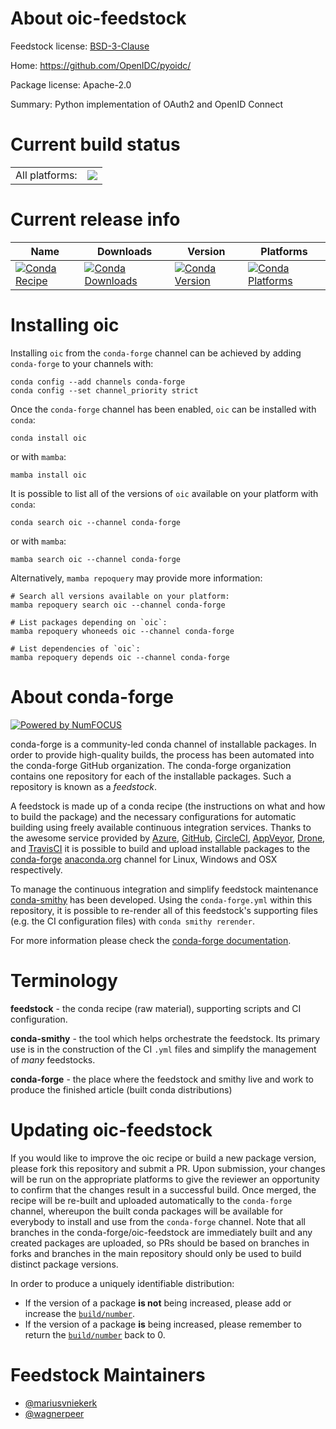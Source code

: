 About oic-feedstock
===================

Feedstock license: [BSD-3-Clause](https://github.com/conda-forge/oic-feedstock/blob/main/LICENSE.txt)

Home: https://github.com/OpenIDC/pyoidc/

Package license: Apache-2.0

Summary: Python implementation of OAuth2 and OpenID Connect

Current build status
====================


<table><tr><td>All platforms:</td>
    <td>
      <a href="https://dev.azure.com/conda-forge/feedstock-builds/_build/latest?definitionId=4632&branchName=main">
        <img src="https://dev.azure.com/conda-forge/feedstock-builds/_apis/build/status/oic-feedstock?branchName=main">
      </a>
    </td>
  </tr>
</table>

Current release info
====================

| Name | Downloads | Version | Platforms |
| --- | --- | --- | --- |
| [![Conda Recipe](https://img.shields.io/badge/recipe-oic-green.svg)](https://anaconda.org/conda-forge/oic) | [![Conda Downloads](https://img.shields.io/conda/dn/conda-forge/oic.svg)](https://anaconda.org/conda-forge/oic) | [![Conda Version](https://img.shields.io/conda/vn/conda-forge/oic.svg)](https://anaconda.org/conda-forge/oic) | [![Conda Platforms](https://img.shields.io/conda/pn/conda-forge/oic.svg)](https://anaconda.org/conda-forge/oic) |

Installing oic
==============

Installing `oic` from the `conda-forge` channel can be achieved by adding `conda-forge` to your channels with:

```
conda config --add channels conda-forge
conda config --set channel_priority strict
```

Once the `conda-forge` channel has been enabled, `oic` can be installed with `conda`:

```
conda install oic
```

or with `mamba`:

```
mamba install oic
```

It is possible to list all of the versions of `oic` available on your platform with `conda`:

```
conda search oic --channel conda-forge
```

or with `mamba`:

```
mamba search oic --channel conda-forge
```

Alternatively, `mamba repoquery` may provide more information:

```
# Search all versions available on your platform:
mamba repoquery search oic --channel conda-forge

# List packages depending on `oic`:
mamba repoquery whoneeds oic --channel conda-forge

# List dependencies of `oic`:
mamba repoquery depends oic --channel conda-forge
```


About conda-forge
=================

[![Powered by
NumFOCUS](https://img.shields.io/badge/powered%20by-NumFOCUS-orange.svg?style=flat&colorA=E1523D&colorB=007D8A)](https://numfocus.org)

conda-forge is a community-led conda channel of installable packages.
In order to provide high-quality builds, the process has been automated into the
conda-forge GitHub organization. The conda-forge organization contains one repository
for each of the installable packages. Such a repository is known as a *feedstock*.

A feedstock is made up of a conda recipe (the instructions on what and how to build
the package) and the necessary configurations for automatic building using freely
available continuous integration services. Thanks to the awesome service provided by
[Azure](https://azure.microsoft.com/en-us/services/devops/), [GitHub](https://github.com/),
[CircleCI](https://circleci.com/), [AppVeyor](https://www.appveyor.com/),
[Drone](https://cloud.drone.io/welcome), and [TravisCI](https://travis-ci.com/)
it is possible to build and upload installable packages to the
[conda-forge](https://anaconda.org/conda-forge) [anaconda.org](https://anaconda.org/)
channel for Linux, Windows and OSX respectively.

To manage the continuous integration and simplify feedstock maintenance
[conda-smithy](https://github.com/conda-forge/conda-smithy) has been developed.
Using the ``conda-forge.yml`` within this repository, it is possible to re-render all of
this feedstock's supporting files (e.g. the CI configuration files) with ``conda smithy rerender``.

For more information please check the [conda-forge documentation](https://conda-forge.org/docs/).

Terminology
===========

**feedstock** - the conda recipe (raw material), supporting scripts and CI configuration.

**conda-smithy** - the tool which helps orchestrate the feedstock.
                   Its primary use is in the construction of the CI ``.yml`` files
                   and simplify the management of *many* feedstocks.

**conda-forge** - the place where the feedstock and smithy live and work to
                  produce the finished article (built conda distributions)


Updating oic-feedstock
======================

If you would like to improve the oic recipe or build a new
package version, please fork this repository and submit a PR. Upon submission,
your changes will be run on the appropriate platforms to give the reviewer an
opportunity to confirm that the changes result in a successful build. Once
merged, the recipe will be re-built and uploaded automatically to the
`conda-forge` channel, whereupon the built conda packages will be available for
everybody to install and use from the `conda-forge` channel.
Note that all branches in the conda-forge/oic-feedstock are
immediately built and any created packages are uploaded, so PRs should be based
on branches in forks and branches in the main repository should only be used to
build distinct package versions.

In order to produce a uniquely identifiable distribution:
 * If the version of a package **is not** being increased, please add or increase
   the [``build/number``](https://docs.conda.io/projects/conda-build/en/latest/resources/define-metadata.html#build-number-and-string).
 * If the version of a package **is** being increased, please remember to return
   the [``build/number``](https://docs.conda.io/projects/conda-build/en/latest/resources/define-metadata.html#build-number-and-string)
   back to 0.

Feedstock Maintainers
=====================

* [@mariusvniekerk](https://github.com/mariusvniekerk/)
* [@wagnerpeer](https://github.com/wagnerpeer/)

